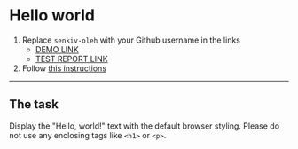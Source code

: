 # Hello world
1. Replace `senkiv-oleh` with your Github username in the links
    - [DEMO LINK](https://senkiv-oleh.github.io/layout_hello-world/) <br>
    - [TEST REPORT LINK](https://senkiv-oleh.github.io/layout_hello-world/report/html_report/)
2. Follow [this instructions](https://mate-academy.github.io/layout_task-guideline/)
___

## The task 
Display the "Hello, world!" text with the default browser styling. Please do not 
use any enclosing tags like `<h1>` or `<p>`.
